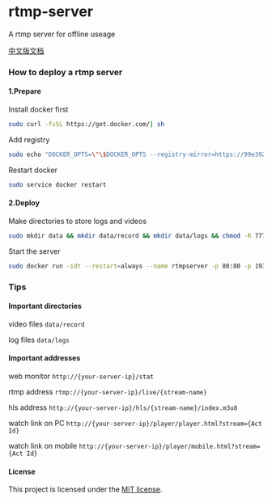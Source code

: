 # rtmp-server
A rtmp server for offline useage

[中文版文档](https://github.com/mudutv/rtmp-server/blob/master/README-zh.md)

### How to deploy a rtmp server

#### 1.Prepare

Install docker first
```bash
sudo curl -fsSL https://get.docker.com/| sh
```
Add registry
```bash
sudo echo "DOCKER_OPTS=\"\$DOCKER_OPTS --registry-mirror=https://99e392na.mirror.aliyuncs.com\"" | sudo tee -a /etc/default/docker 
```
Restart docker
```bash
sudo service docker restart
```

#### 2.Deploy

Make directories to store logs and videos
```bash
sudo mkdir data && mkdir data/record && mkdir data/logs && chmod -R 777 data
```
Start the server
```bash
sudo docker run -idt --restart=always --name rtmpserver -p 80:80 -p 1935:1935 -v ~/data:/data registry.aliyuncs.com/mudu/nginx-rtmp
```

### Tips

#### Important directories

video files `data/record`

log files `data/logs`

#### Important addresses

 web monitor `http://{your-server-ip}/stat`

rtmp address `rtmp://{your-server-ip}/live/{stream-name}`

hls address `http://{your-server-ip}/hls/{stream-name}/index.m3u8`

watch link on PC `http://{your-server-ip}/player/player.html?stream={Act Id}`

watch link on mobile `http://{your-server-ip}/player/mobile.html?stream={Act Id}`

#### License

This project is licensed under the [MIT license](http://opensource.org/licenses/mit-license.php).